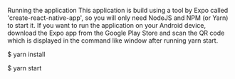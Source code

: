 Running the application
This application is build using a tool by Expo called 'create-react-native-app', so you will only need NodeJS and NPM (or Yarn) to start it. If you want to run the application on your Android device, download the Expo app from the Google Play Store and scan the QR code which is displayed in the command like window after running yarn start.

\$ yarn install

\$ yarn start
